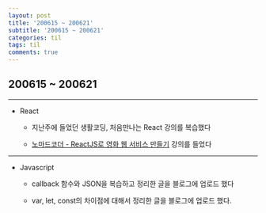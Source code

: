 ```yaml
---
layout: post
title: '200615 ~ 200621'
subtitle: '200615 ~ 200621'
categories: til
tags: til
comments: true
---
```


## 200615 ~ 200621

---

- React

  - 지난주에 들었던 생활코딩, 처음만나는 React 강의를 복습했다

  - [노마드코더 - ReactJS로 영화 웹 서비스 만들기](https://nomadcoders.co/react-fundamentals/lobby) 강의를 들었다

---

- Javascript

  - callback 함수와 JSON을 복습하고 정리한 글을 블로그에 업로드 했다

  - var, let, const의 차이점에 대해서 정리한 글을 블로그에 업로드 했다.
